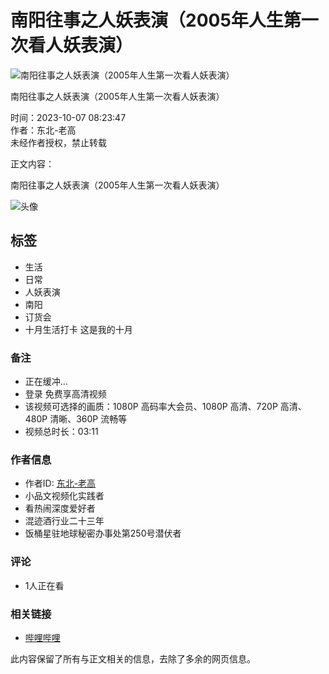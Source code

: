 # 南阳往事之人妖表演（2005年人生第一次看人妖表演）

![南阳往事之人妖表演（2005年人生第一次看人妖表演）](//i0.hdslb.com/bfs/archive/6dace2a47f80048dd301b3dfa8a86ab657322d80.jpg@518w_290h_1c_!web-video-share-cover.webp)

南阳往事之人妖表演（2005年人生第一次看人妖表演）

时间：2023-10-07 08:23:47  
作者：东北-老高  
未经作者授权，禁止转载

正文内容：

南阳往事之人妖表演（2005年人生第一次看人妖表演）

![头像](//i0.hdslb.com/bfs/face/2de992647e76266efc089c9e0d4511e0f0e4a779.jpg@96w.webp)

## 标签
- 生活
- 日常
- 人妖表演
- 南阳
- 订货会
- 十月生活打卡 这是我的十月

### 备注
- 正在缓冲...
- 登录 免费享高清视频
- 该视频可选择的画质：1080P 高码率大会员、1080P 高清、720P 高清、480P 清晰、360P 流畅等
- 视频总时长：03:11

### 作者信息
- 作者ID: [东北-老高](//space.bilibili.com/1911795489)
- 小品文视频化实践者
- 看热闹深度爱好者
- 混迹酒行业二十三年
- 饭桶星驻地球秘密办事处第250号潜伏者

### 评论
- 1人正在看

### 相关链接
- [哔哩哔哩](//www.bilibili.com)

此内容保留了所有与正文相关的信息，去除了多余的网页信息。